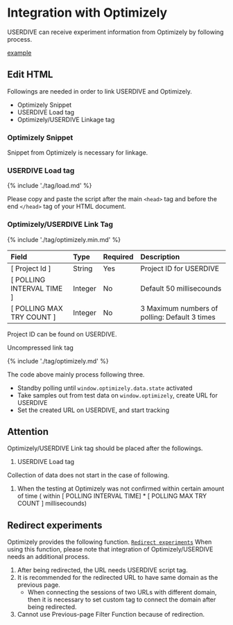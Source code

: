 # Integration with Optimizely

USERDIVE can receive experiment information from Optimizely by following process.

[example](https://uncovertruth.github.io/examples/integration/optimizely.html)

## Edit HTML

Followings are needed in order to link USERDIVE and Optimizely.

- Optimizely Snippet
- USERDIVE Load tag
- Optimizely/USERDIVE Linkage tag

### Optimizely Snippet

Snippet from Optimizely is necessary for linkage.

### USERDIVE Load tag

{% include './tag/load.md' %}

Please copy and paste the script after the main `<head>` tag and before the end `</head>` tag of your HTML document.

### Optimizely/USERDIVE Link Tag

{% include './tag/optimizely.min.md' %}

| Field                     | Type    | Required | Description                                   |
|:--------------------------|:--------|:---------|:----------------------------------------------|
| [ Project Id ]            | String  | Yes      | Project ID for USERDIVE                       |
| [ POLLING INTERVAL TIME ] | Integer | No       | Default 50 millisecounds                      |
| [ POLLING MAX TRY COUNT ] | Integer | No       | 3 Maximum numbers of polling: Default 3 times |

Project ID can be found on USERDIVE.

Uncompressed link tag

{% include './tag/optimizely.md' %}

The code above mainly process following three.

- Standby polling until `window.optimizely.data.state` activated
- Take samples out from test data on `window.optimizely`, create URL for USERDIVE
- Set the created URL on USERDIVE, and start tracking

## Attention

Optimizely/USERDIVE Link tag should be placed after the followings.

1. USERDIVE Load tag

Collection of data does not start in the case of following.

1. When the testing at Optimizely was not confirmed within certain amount of time ( within [ POLLING INTERVAL TIME] * [ POLLING MAX TRY COUNT ] millisecounds)

## Redirect experiments

Optimizely provides the following function.
[`Redirect experiments`](https://help.optimizely.com/Build_Experiments/Redirect_experiments:_Test_separate_URLs)
When using this function, please note that integration of Optimizely/USERDIVE needs an additional process.

1. After being redirected, the URL needs USERDIVE script tag.
1. It is recommended for the redirected URL to have same domain as the previous page.
    - When connecting the sessions of two URLs with different domain, then it is necessary to set custom tag to connect the domain after being redirected.
1. Cannot use Previous-page Filter Function because of redirection.
